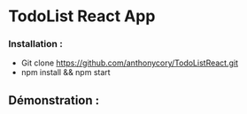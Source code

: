 # TodoList React App

### Installation :
- Git clone https://github.com/anthonycory/TodoListReact.git <br>
- npm install && npm start

## Démonstration :

